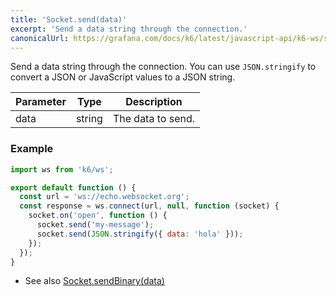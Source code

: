 ```yaml
---
title: 'Socket.send(data)'
excerpt: 'Send a data string through the connection.'
canonicalUrl: https://grafana.com/docs/k6/latest/javascript-api/k6-ws/socket/socket-send/
---
```


<WsBlockquote />

Send a data string through the connection. 
You can use `JSON.stringify` to convert a JSON or JavaScript values to a JSON string.

| Parameter | Type   | Description       |
| --------- | ------ | ----------------- |
| data      | string | The data to send. |

### Example

<CodeGroup labels={[]}>

```javascript
import ws from 'k6/ws';

export default function () {
  const url = 'ws://echo.websocket.org';
  const response = ws.connect(url, null, function (socket) {
    socket.on('open', function () {
      socket.send('my-message');
      socket.send(JSON.stringify({ data: 'hola' }));
    });
  });
}
```

</CodeGroup>

- See also [Socket.sendBinary(data)](/javascript-api/k6-ws/socket/socket-sendbinary)
